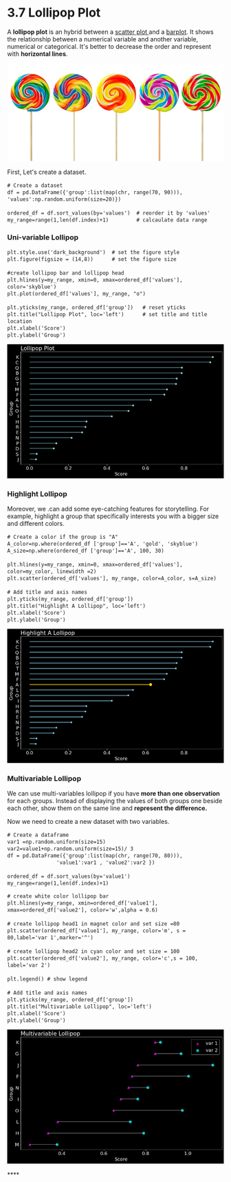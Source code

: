 # 3.7 Lollipop Plot

A **lollipop plot** is an hybrid between a [scatter plot ](1.5-pie-chart-plot.md)and a [barplot](1.3-column-chart-plot.md). It shows the relationship between a numerical variable and another variable, numerical or categorical. It's better to decrease the order and represent with **horizontal lines**.

![](../.gitbook/assets/lollipop.jpg)

First, Let's create a dataset. 

```text
# Create a dataset
df = pd.DataFrame({'group':list(map(chr, range(70, 90))), 'values':np.random.uniform(size=20)})

ordered_df = df.sort_values(by='values')  # reorder it by 'values'   
my_range=range(1,len(df.index)+1)         # calcaulate data range
```

### Uni-variable Lollipop

```text
plt.style.use('dark_background')  # set the figure style 
plt.figure(figsize = (14,8))      # set the figure size

#create lollipop bar and lollipop head  
plt.hlines(y=my_range, xmin=0, xmax=ordered_df['values'], color='skyblue')
plt.plot(ordered_df['values'], my_range, "o") 

plt.yticks(my_range, ordered_df['group'])   # reset yticks 
plt.title("Lollipop Plot", loc='left')      # set title and title location
plt.xlabel('Score')
plt.ylabel('Group')
```

![Figure: Uni-variable Lollipop](../.gitbook/assets/uni-lollipop.png)

### Highlight Lollipop

Moreover,  we .can add some eye-catching features for storytelling. For example,  highlight a group that specifically interests you with a bigger size and different colors.

```text
# Create a color if the group is "A"
A_color=np.where(ordered_df ['group']=='A', 'gold', 'skyblue')
A_size=np.where(ordered_df ['group']=='A', 100, 30)

plt.hlines(y=my_range, xmin=0, xmax=ordered_df['values'], color=my_color, linewidth =2)
plt.scatter(ordered_df['values'], my_range, color=A_color, s=A_size)
 
# Add title and axis names
plt.yticks(my_range, ordered_df['group'])
plt.title("Highlight A Lollipop", loc='left')
plt.xlabel('Score')
plt.ylabel('Group')
```

![Figure: Highlight Lollipop](../.gitbook/assets/highlight-lollipop.png)

### Multivariable Lollipop

We can use multi-variables lollipop if you have **more than one observation** for each groups. Instead of displaying the values of both groups one beside each other, show them on the same line and **represent the difference.**

Now we need to create a new dataset with two variables.

```text
# Create a dataframe
var1 =np.random.uniform(size=15)
var2=value1+np.random.uniform(size=15)/ 3
df = pd.DataFrame({'group':list(map(chr, range(70, 80))), 
                'value1':var1 , 'value2':var2 })
 
ordered_df = df.sort_values(by='value1')
my_range=range(1,len(df.index)+1)
```

```text
# create white color lollipop bar
plt.hlines(y=my_range, xmin=ordered_df['value1'], xmax=ordered_df['value2'], color='w',alpha = 0.6)

# create lollipop head1 in magnet color and set size =80
plt.scatter(ordered_df['value1'], my_range, color='m', s = 80,label='var 1',marker='^')

# create lollipop head2 in cyan color and set size = 100 
plt.scatter(ordered_df['value2'], my_range, color='c',s = 100, label='var 2')

plt.legend() # show legend 
 
# Add title and axis names
plt.yticks(my_range, ordered_df['group'])
plt.title("Multivariable Lollipop", loc='left')
plt.xlabel('Score')
plt.ylabel('Group')
```

![Figure: Multivariable Lollipop](../.gitbook/assets/multivariable-lollipop.png)

\*\*\*\*



